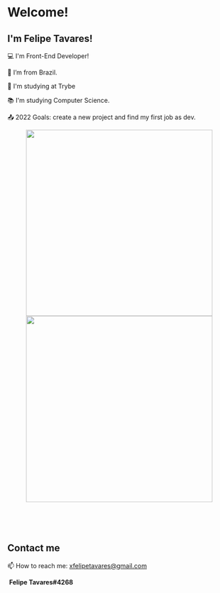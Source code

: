 
# Welcome!

 

## I'm Felipe Tavares!

 

:computer: I'm Front-End Developer!

:house_with_garden: I’m from Brazil.

:rocket: I'm studying at Trybe

:books: I'm studying Computer Science.


:outbox_tray: 2022 Goals: create a new project and find my first job as dev.

<p align='center'>
  <a href="#"><img width="420px" src="https://github-readme-stats.vercel.app/api?username=xfelipetavares&show_icons=true&theme=dracula&count_private=true&service=github" alt=""></a>
  <a href="#"><img width="420px" src="https://github-readme-stats.vercel.app/api/top-langs/?username=xfelipetavares&layout=compact&theme=dracula&count_private=true&service=github" alt=""></a>
</p>
<p align='center'>
  <img src="https://img.shields.io/badge/HTML5-E34F26?style=for-the-badge&logo=html5&logoColor=white" alt="">
  <img src="https://img.shields.io/badge/JavaScript-323330?style=for-the-badge&logo=javascript&logoColor=F7DF1E" alt="">
  <img src="https://img.shields.io/badge/CSS3-1572B6?style=for-the-badge&logo=css3&logoColor=white" alt="">
  <img src="https://img.shields.io/badge/C-00599C?style=for-the-badge&logo=c&logoColor=white" alt="">
</p><br>

## Contact me
<p>
  📫 How to reach me: <a href='mailto:xfelipetavares@gmail.com'>xfelipetavares@gmail.com</a>
</p>

<a href="https://www.linkedin.com/in/xfelipetavares/"><img src="https://img.shields.io/badge/LinkedIn-0077B5?style=for-the-badge&logo=linkedin&logoColor=white" alt=""></a>
 <br><img src="https://img.shields.io/badge/Discord-7289DA?style=for-the-badge&logo=discord&logoColor=white" alt=""> <strong>Felipe Tavares#4268</strong>



